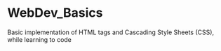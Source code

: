 # WebDev_Basics
Basic implementation of HTML tags and Cascading Style Sheets (CSS), while learning to code 

